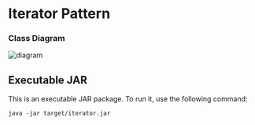 Iterator Pattern
======
### Class Diagram
![diagram][iterator-diagram]

## Executable JAR
This is an executable JAR package. To run it, use the following command:

`java -jar target/iterator.jar`

<!--images reference-->
[iterator-diagram]: ./IteratorClassDiagram.png "Iterator Pattern UML Class Diagram"

